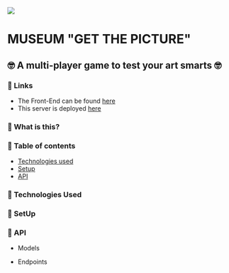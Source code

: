 ![](https://emojis.slackmojis.com/emojis/images/1542340470/4976/perfect.gif?1542340470)

# **MUSEUM "GET THE PICTURE"**

## :nerd_face: A multi-player game to test your art smarts :nerd_face:

### :pushpin: Links
* The Front-End can be found [here](https://github.com/JetskevdWouden/museum-game-app-front)
* This server is deployed [here](https://protected-eyrie-79199.herokuapp.com)

### :pushpin: What is this?


### :pushpin: Table of contents

* [Technologies used](#technologies_used)
* [Setup](#setup)
* [API](#api)

### :pushpin: Technologies Used

### :pushpin: SetUp

### :pushpin: API


* Models


* Endpoints

